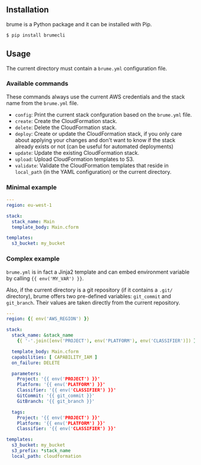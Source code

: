 ## Installation

brume is a Python package and it can be installed with Pip.

```sh
$ pip install brumecli
```

## Usage

The current directory must contain a `brume.yml` configuration file.

### Available commands

These commands always use the current AWS credentials and the stack name from the `brume.yml` file.

* `config`: Print the current stack confguration based on the `brume.yml` file.
* `create`: Create the CloudFormation stack.
* `delete`: Delete the CloudFormation stack.
* `deploy`: Create or update the CloudFormation stack, if you only care about applying your changes and don't want to know if the stack already exists or not (can be useful for automated deployments)
* `update`: Update the existing CloudFormation stack.
* `upload`: Upload CloudFormation templates to S3.
* `validate`: Validate the CloudFormation templates that reside in `local_path` (in the YAML configuration) or the current directory.

### Minimal example

```yaml
---
region: eu-west-1

stack:
  stack_name: Main
  template_body: Main.cform

templates:
  s3_bucket: my_bucket
```

### Complex example

`brume.yml` is in fact a Jinja2 template and can embed environment variable by calling `{{ env('MY_VAR') }}`.

Also, if the current directory is a git repository (if it contains a `.git/` directory), brume offers two pre-defined variables: `git_commit` and `git_branch`.
Their values are taken directly from the current repository.

```yaml
---
region: {{ env('AWS_REGION') }}

stack:
  stack_name: &stack_name
    {{ '-'.join([env('PROJECT'), env('PLATFORM'), env('CLASSIFIER')]) }}

  template_body: Main.cform
  capabilities: [ CAPABILITY_IAM ]
  on_failure: DELETE

  parameters:
    Project: '{{ env('PROJECT') }}'
    Platform: '{{ env('PLATFORM') }}'
    Classifier: '{{ env('CLASSIFIER') }}'
    GitCommit: '{{ git_commit }}'
    GitBranch: '{{ git_branch }}'

  tags:
    Project: '{{ env('PROJECT') }}'
    Platform: '{{ env('PLATFORM') }}'
    Classifier: '{{ env('CLASSIFIER') }}'

templates:
  s3_bucket: my_bucket
  s3_prefix: *stack_name
  local_path: cloudformation
```
